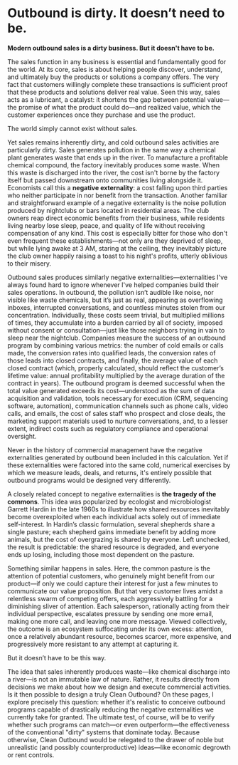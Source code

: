 # Outbound is dirty. It doesn’t need to be.

<!-- Front-matter is optional metadata.
---
title: "Outbound is dirty. It doesn’t need to be."
description: "Why most outbound feels spammy—and concrete ways to clean it up."
date: 2025-08-06
tags: [ethics, sales, outreach]
---
-->

**Modern outbound sales is a dirty business. But it doesn't have to be.**

The sales function in any business is essential and fundamentally good for the world. At its core, sales is about helping people discover, understand, and ultimately buy the products or solutions a company offers. The very fact that customers willingly complete these transactions is sufficient proof that these products and solutions deliver real value. Seen this way, sales acts as a lubricant, a catalyst: it shortens the gap between potential value—the promise of what the product could do—and realized value, which the customer experiences once they purchase and use the product.

The world simply cannot exist without sales.

Yet sales remains inherently dirty, and cold outbound sales activities are particularly dirty. Sales generates pollution in the same way a chemical plant generates waste that ends up in the river. To manufacture a profitable chemical compound, the factory inevitably produces some waste. When this waste is discharged into the river, the cost isn't borne by the factory itself but passed downstream onto communities living alongside it. Economists call this a **negative externality**: a cost falling upon third parties who neither participate in nor benefit from the transaction. Another familiar and straightforward example of a negative externality is the noise pollution produced by nightclubs or bars located in residential areas. The club owners reap direct economic benefits from their business, while residents living nearby lose sleep, peace, and quality of life without receiving compensation of any kind. This cost is especially bitter for those who don't even frequent these establishments—not only are they deprived of sleep, but while lying awake at 3 AM, staring at the ceiling, they inevitably picture the club owner happily raising a toast to his night's profits, utterly oblivious to their misery.

Outbound sales produces similarly negative externalities—externalities I've always found hard to ignore whenever I've helped companies build their sales operations. In outbound, the pollution isn’t audible like noise, nor visible like waste chemicals, but it’s just as real, appearing as overflowing inboxes, interrupted conversations, and countless minutes stolen from our concentration. Individually, these costs seem trivial, but multiplied millions of times, they accumulate into a burden carried by all of society, imposed without consent or consultation—just like those neighbors trying in vain to sleep near the nightclub.
Companies measure the success of an outbound program by combining various metrics: the number of cold emails or calls made, the conversion rates into qualified leads, the conversion rates of those leads into closed contracts, and finally, the average value of each closed contract (which, properly calculated, should reflect the customer’s lifetime value: annual profitability multiplied by the average duration of the contract in years). The outbound program is deemed successful when the total value generated exceeds its cost—understood as the sum of data acquisition and validation, tools necessary for execution (CRM, sequencing software, automation), communication channels such as phone calls, video calls, and emails, the cost of sales staff who prospect and close deals, the marketing support materials used to nurture conversations, and, to a lesser extent, indirect costs such as regulatory compliance and operational oversight.

Never in the history of commercial management have the negative externalities generated by outbound been included in this calculation. Yet if these externalities were factored into the same cold, numerical exercises by which we measure leads, deals, and returns, it's entirely possible that outbound programs would be designed very differently.

A closely related concept to negative externalities is **the tragedy of the commons**. This idea was popularized by ecologist and microbiologist Garrett Hardin in the late 1960s to illustrate how shared resources inevitably become overexploited when each individual acts solely out of immediate self-interest. In Hardin’s classic formulation, several shepherds share a single pasture; each shepherd gains immediate benefit by adding more animals, but the cost of overgrazing is shared by everyone. Left unchecked, the result is predictable: the shared resource is degraded, and everyone ends up losing, including those most dependent on the pasture.

Something similar happens in sales. Here, the common pasture is the attention of potential customers, who genuinely might benefit from our product—if only we could capture their interest for just a few minutes to communicate our value proposition. But that very customer lives amidst a relentless swarm of competing offers, each aggressively battling for a diminishing sliver of attention. Each salesperson, rationally acting from their individual perspective, escalates pressure by sending one more email, making one more call, and leaving one more message. Viewed collectively, the outcome is an ecosystem suffocating under its own excess: attention, once a relatively abundant resource, becomes scarcer, more expensive, and progressively more resistant to any attempt at capturing it.

But it doesn’t have to be this way.

The idea that sales inherently produces waste—like chemical discharge into a river—is not an immutable law of nature. Rather, it results directly from decisions we make about how we design and execute commercial activities. Is it then possible to design a truly Clean Outbound? On these pages, I explore precisely this question: whether it's realistic to conceive outbound programs capable of drastically reducing the negative externalities we currently take for granted. The ultimate test, of course, will be to verify whether such programs can match—or even outperform—the effectiveness of the conventional "dirty" systems that dominate today. Because otherwise, Clean Outbound would be relegated to the drawer of noble but unrealistic (and possibly counterproductive) ideas—like economic degrowth or rent controls.